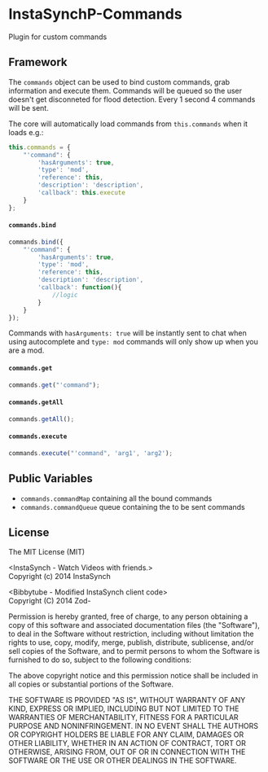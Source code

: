 InstaSynchP-Commands
====================

Plugin for custom commands

Framework
---------
The `commands` object can be used to bind custom commands, grab information and execute them.
Commands will be queued so the user doesn't get disconneted for flood detection. Every 1 second 4 commands will be sent.

The core will automatically load commands from `this.commands` when it loads e.g.:
```javascript
this.commands = {
    "'command": {
        'hasArguments': true,
        'type': 'mod',
        'reference': this,
        'description': 'description',
        'callback': this.execute
    }
};
```

#### `commands.bind`
```javascript
commands.bind({
    "'command": {
        'hasArguments': true,
        'type': 'mod',
        'reference': this,
        'description': 'description',
        'callback': function(){
            //logic
        }
    }
});
```
Commands with `hasArguments: true` will be instantly sent to chat when using autocomplete and `type: mod` commands will only show up when you are a mod.
#### `commands.get`
```javascript
commands.get("'command");
```
#### `commands.getAll`
```javascript
commands.getAll();
```
#### `commands.execute`
```javascript
commands.execute("'command", 'arg1', 'arg2');
```

Public Variables
---------
* `commands.commandMap` containing all the bound commands
* `commands.commandQueue` queue containing the to be sent commands


License
-----------
The MIT License (MIT)<br>

&lt;InstaSynch - Watch Videos with friends.&gt;<br>
Copyright (c) 2014 InstaSynch

&lt;Bibbytube - Modified InstaSynch client code&gt;<br>
Copyright (C) 2014  Zod-

Permission is hereby granted, free of charge, to any person obtaining a copy
of this software and associated documentation files (the "Software"), to deal
in the Software without restriction, including without limitation the rights
to use, copy, modify, merge, publish, distribute, sublicense, and/or sell
copies of the Software, and to permit persons to whom the Software is
furnished to do so, subject to the following conditions:

The above copyright notice and this permission notice shall be included in all
copies or substantial portions of the Software.

THE SOFTWARE IS PROVIDED "AS IS", WITHOUT WARRANTY OF ANY KIND, EXPRESS OR
IMPLIED, INCLUDING BUT NOT LIMITED TO THE WARRANTIES OF MERCHANTABILITY,
FITNESS FOR A PARTICULAR PURPOSE AND NONINFRINGEMENT. IN NO EVENT SHALL THE
AUTHORS OR COPYRIGHT HOLDERS BE LIABLE FOR ANY CLAIM, DAMAGES OR OTHER
LIABILITY, WHETHER IN AN ACTION OF CONTRACT, TORT OR OTHERWISE, ARISING FROM,
OUT OF OR IN CONNECTION WITH THE SOFTWARE OR THE USE OR OTHER DEALINGS IN THE
SOFTWARE.
